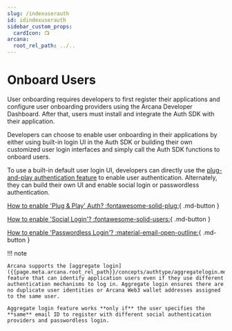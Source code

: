 ```yaml
---
slug: /indexuserauth
id: idindexuserauth
sidebar_custom_props:
  cardIcon: 📺
arcana:
  root_rel_path: ../..
---
```

# Onboard Users

User onboarding requires developers to first register their applications and configure user onboarding providers using the Arcana Developer Dashboard. After that, users must install and integrate the Auth SDK with their application.

Developers can choose to enable user onboarding in their applications by either using built-in login UI in the Auth SDK or building their own customized user login interfaces and simply call the Auth SDK functions to onboard users.

To use a built-in default user login UI, developers can directly use the [plug-and-play authentication feature]({{page.meta.arcana.root_rel_path}}/concepts/plugnplayauth.md) to enable user authentication. Alternately, they can build their own UI and enable social login or passwordless authentication.

[How to enable 'Plug & Play' Auth? :fontawesome-solid-plug:](./wallet_plugnplay.md){ .md-button }

[How to enable 'Social Login'? :fontawesome-solid-users:](./build_social/index.md){ .md-button } 

[How to enable 'Passwordless Login'? :material-email-open-outline:](./wallet_plugnplay.md){ .md-button }

!!! note

    Arcana supports the [aggregate login]({{page.meta.arcana.root_rel_path}}/concepts/authtype/aggregatelogin.md) feature that can identify application users even if they use different authentication mechanisms to log in. Aggregate login ensures there are no duplicate user identities or Arcana Web3 wallet addresses assigned to the same user.  

    Aggregate login feature works **only if** the user specifies the **same** email ID to register with different social authentication providers and passwordless login.

